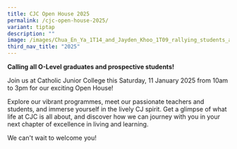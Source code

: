 ```yaml
---
title: CJC Open House 2025
permalink: /cjc-open-house-2025/
variant: tiptap
description: ""
image: /images/Chua_En_Ya_1T14_and_Jayden_Khoo_1T09_rallying_students_at_Piazza.jpg
third_nav_title: "2025"
---
```

<p></p>
<p><strong>Calling all O-Level graduates and prospective students!</strong> 
</p>
<p>Join us at Catholic Junior College this Saturday, 11 January 2025 from
10am to 3pm for our exciting Open House!</p>
<p>Explore our vibrant programmes, meet our passionate teachers and students,
and immerse yourself in the lively CJ spirit. Get a glimpse of what life
at CJC is all about, and discover how we can journey with you in your next
chapter of excellence in living and learning.</p>
<p>We can't wait to welcome you!</p>
<p></p>